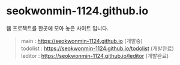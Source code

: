 # seokwonmin-1124.github.io
웹 프로젝트를 한곳에 모아 놓은 사이트 입니다.
> main : https://seokwonmin-1124.github.io (개발중) <br>
> todolist : https://seokwonmin-1124.github.io/todolist (개발완료) <br>
> leditor :  https://seokwonmin-1124.github.io/leditor (개발완료) <br>
